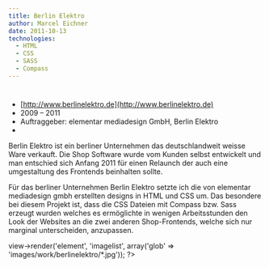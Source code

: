 ```yaml
---
title: Berlin Elektro
author: Marcel Eichner
date: 2011-10-13
technologies: 
  - HTML
  - CSS
  - SASS
  - Compass
---
```


# <?= $pageTitle ?>

* [http://www.berlinelektro.de](http://www.berlinelektro.de)
* 2009 – 2011
* Auftraggeber: elementar mediadesign GmbH, Berlin Elektro
* <?= implode(', ', $technologies); ?>  

Berlin Elektro ist ein berliner Unternehmen das deutschlandweit weisse Ware verkauft.
Die Shop Software wurde vom Kunden selbst entwickelt und man entschied sich
Anfang 2011 für einen Relaunch der auch eine umgestaltung des Frontends beinhalten sollte.

Für das berliner Unternehmen Berlin Elektro setzte ich die von elementar 
mediadesign gmbh erstellten designs in HTML und CSS um. Das besondere bei
diesem Projekt ist, dass die CSS Dateien mit Compass bzw. Sass erzeugt wurden
welches es ermöglichte in wenigen Arbeitsstunden den Look der Websites an 
die zwei anderen Shop-Frontends, welche sich nur marginal unterscheiden,
anzupassen.

<?= $this->view->render('element', 'imagelist', array('glob' => 'images/work/berlinelektro/*.jpg')); ?>